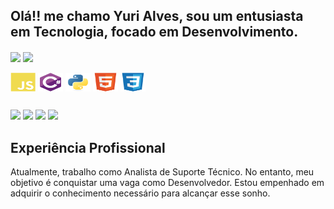## Olá!! me chamo Yuri Alves, sou um entusiasta em Tecnologia, focado em Desenvolvimento.

<div>
  <img align="center" src="https://github-readme-stats.vercel.app/api?username=yclemente1357&show_icons=true&theme=holi" />
  <img align="center" src="https://github-readme-stats.vercel.app/api/top-langs/?username=yclemente1357&theme=holi&layout=compact" />
</div>
 
<div style="display: inline_block"><br>
  <img align="center" alt="Rafa-Js" height="30" width="40" src="https://raw.githubusercontent.com/devicons/devicon/master/icons/javascript/javascript-plain.svg">
  <img align="center" alt="Rafa-Csharp" height="30" width="40" src="https://raw.githubusercontent.com/devicons/devicon/master/icons/csharp/csharp-original.svg">
  <img align="center" alt="Rafa-Python" height="30" width="40" src="https://raw.githubusercontent.com/devicons/devicon/master/icons/python/python-original.svg">
  <img align="center" alt="Rafa-HTML" height="30" width="40" src="https://raw.githubusercontent.com/devicons/devicon/master/icons/html5/html5-original.svg">
  <img align="center" alt="Rafa-CSS" height="30" width="40" src="https://raw.githubusercontent.com/devicons/devicon/master/icons/css3/css3-original.svg">
</div>
  
  ##
 
<div> 
  <a href="https://instagram.com/yuri_alves135" target="_blank"><img src="https://img.shields.io/badge/-Instagram-%23E4405F?style=for-the-badge&logo=instagram&logoColor=white" target="_blank"></a>
 <a href="[https://discord.gg/wagxzStdcR](https://www.facebook.com/yuri.alves.505523?mibextid=rS40aB7S9Ucbxw6v)" target="_blank"><img src="https://img.shields.io/badge/Facebook-1877F2?style=for-the-badge&logo=facebook&logoColor=white"></a> 
  <a href = "mailto:yclemente2003@gmail.com"><img src="https://img.shields.io/badge/-Gmail-%23333?style=for-the-badge&logo=gmail&logoColor=white" target="_blank"></a>
  <a href="https://www.linkedin.com/in/yuri-alves-clemente?" target="_blank"><img src="https://img.shields.io/badge/-LinkedIn-%230077B5?style=for-the-badge&logo=linkedin&logoColor=white" target="_blank"></a> 
  
</div>


  ## Experiência Profissional
  
  Atualmente, trabalho como Analista de Suporte Técnico. No entanto, meu objetivo é conquistar uma vaga como Desenvolvedor. Estou empenhado em adquirir o conhecimento necessário para alcançar esse sonho.
